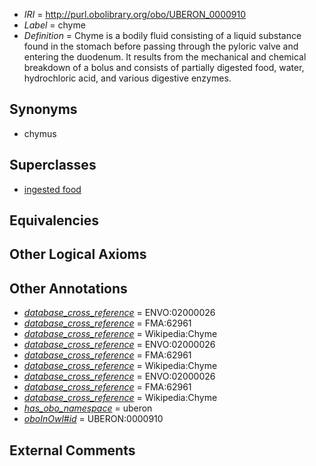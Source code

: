  * *IRI* = http://purl.obolibrary.org/obo/UBERON_0000910
 * *Label* = chyme
 * *Definition* = Chyme is a bodily fluid consisting of a liquid substance found in the stomach before passing through the pyloric valve and entering the duodenum. It results from the mechanical and chemical breakdown of a bolus and consists of partially digested food, water, hydrochloric acid, and various digestive enzymes.

## Synonyms

 * chymus

## Superclasses

 * [ingested food](../../UBERON/12/UBERON_0012112.md)

## Equivalencies


## Other Logical Axioms


## Other Annotations

 * *[database_cross_reference](../../ef/oboInOwl#hasDbXref.md)* = ENVO:02000026
 * *[database_cross_reference](../../ef/oboInOwl#hasDbXref.md)* = FMA:62961
 * *[database_cross_reference](../../ef/oboInOwl#hasDbXref.md)* = Wikipedia:Chyme
 * *[database_cross_reference](../../ef/oboInOwl#hasDbXref.md)* = ENVO:02000026
 * *[database_cross_reference](../../ef/oboInOwl#hasDbXref.md)* = FMA:62961
 * *[database_cross_reference](../../ef/oboInOwl#hasDbXref.md)* = Wikipedia:Chyme
 * *[database_cross_reference](../../ef/oboInOwl#hasDbXref.md)* = ENVO:02000026
 * *[database_cross_reference](../../ef/oboInOwl#hasDbXref.md)* = FMA:62961
 * *[database_cross_reference](../../ef/oboInOwl#hasDbXref.md)* = Wikipedia:Chyme
 * *[has_obo_namespace](../../ce/oboInOwl#hasOBONamespace.md)* = uberon
 * *[oboInOwl#id](../../id/oboInOwl#id.md)* = UBERON:0000910

## External Comments

